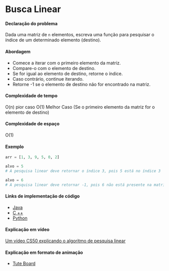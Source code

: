 # Busca Linear

#### Declaração do problema

Dada uma matriz de `n` elementos, escreva uma função para pesquisar o índice de um determinado elemento (destino).

#### Abordagem

- Comece a iterar com o primeiro elemento da matriz.
- Compare-o com o elemento de destino.
- Se for igual ao elemento de destino, retorne o índice.
- Caso contrário, continue iterando.
- Retorne -1 se o elemento de destino não for encontrado na matriz.

#### Complexidade de tempo

O(n) pior caso
O(1) Melhor Caso (Se o primeiro elemento da matriz for o elemento de destino)

#### Complexidade de espaço

O(1)

#### Exemplo

```python
arr = [1, 3, 9, 5, 0, 2]

alvo = 5
# A pesquisa linear deve retornar o índice 3, pois 5 está no índice 3

alvo = 6
# A pesquisa linear deve retornar -1, pois 6 não está presente na matriz
```

#### Links de implementação de código

- [Java](https://github.com/TheAlgorithms/Java/blob/master/Searches/LinearSearch.java)
- [C ++](https://github.com/TheAlgorithms/C-Plus-Plus/blob/master/Search/Linear%20Search.cpp)
- [Python](https://github.com/TheAlgorithms/Python/blob/master/searches/linear_search.py)

#### Explicação em vídeo

[Um vídeo CS50 explicando o algoritmo de pesquisa linear](https://www.youtube.com/watch?v=CX2CYIJLwfg)

#### Explicação em formato de animação

- [Tute Board](https://boardhub.github.io/tute/?wd=linearSearchAlgo)
